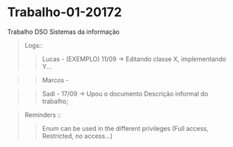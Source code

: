 # Trabalho-01-20172
Trabalho DSO Sistemas da informação

>Logs::
>>Lucas - (EXEMPLO) 11/09 -> Editando classe X, implementando Y... 

>>Marcos -

>>Sadi - 17/09 -> Upou o documento Descrição informal do trabalho;

>Reminders ::
>>Enum can be used in the different privileges (Full access, Restricted, no access...)
